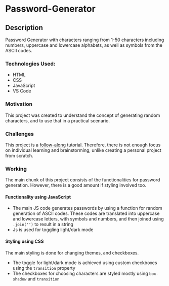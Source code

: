 # Password-Generator
## Description 
Password Generator with characters ranging from 1-50 characters including numbers, uppercase and lowercase alphabets, as well as symbols from the ASCII codes. 
### Technologies Used:
- HTML
- CSS
- JavaScript
- VS Code
### Motivation 
This project was created to understand the concept of generating random characters, and to use that in a practical scenario. 
### Challenges 
This project is a [follow-along](https://www.youtube.com/watch?v=iKo9pDKKHnc&t=2s) tutorial. Therefore, there is not enough focus on individual learning and brainstorming, unlike creating a personal project from scratch. 
### Working
The main chunk of this project consists of the functionalities for password generation. However, there is a good amount if styling involved too. 
#### Functionality using JavaScript
- The main JS code generates passwords by using a function for random generation of ASCII codes. These codes are translated into uppercase and lowercase letters, with symbols and numbers, and then joined using `.join('')` to result in a string
- Js is used for toggling light/dark mode
#### Styling using CSS 
The main styling is done for changing themes, and checkboxes. 
- The toggle for light/dark mode is achieved using custom checkboxes using the `transition` property
- The checkboxes for choosing characters are styled mostly using `box-shadow` and `transition` 








